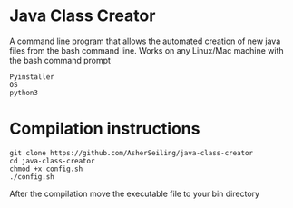 # Java Class Creator
A command line program that allows the automated creation of new java files from the bash command line.
Works on any Linux/Mac machine with the bash command prompt
```
Pyinstaller
OS
python3
```
# Compilation instructions
```
git clone https://github.com/AsherSeiling/java-class-creator
cd java-class-creator
chmod +x config.sh
./config.sh
```
After the compilation move the executable file to your bin directory
